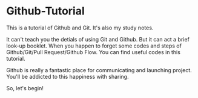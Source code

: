 ﻿# Github-Tutorial

This is a tutorial of Github and Git. It's also my study notes.

It can't teach you the detials of using Git and Github. But it can act a brief look-up booklet. When you happen to forget some codes and steps of Github/Git/Pull Request/Github Flow. You can find useful codes in this tutorial.

Github is really a fantastic place for communicating and launching project. You'll be addicted to this happiness with sharing.

So, let's begin!
